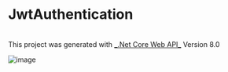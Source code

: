 <h1>JwtAuthentication</h1><br>
This project was generated with <a href="https://dotnet.microsoft.com/en-us/apps/aspnet">_.Net Core Web API_</a> Version 8.0 <br>

![image](https://github.com/user-attachments/assets/bd183f78-e408-4fca-b52d-436eda189f64)
